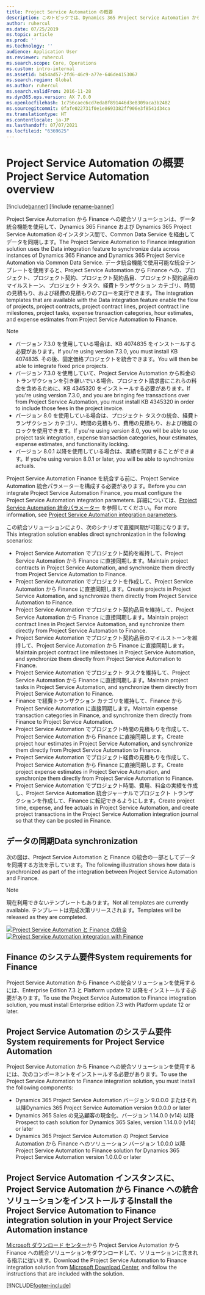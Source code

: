 ```yaml
---
title: Project Service Automation の概要
description: このトピックでは、Dynamics 365 Project Service Automation から Dynamics 365 Finance への統合ソリューションについて説明します。
author: ruhercul
ms.date: 07/25/2019
ms.topic: article
ms.prod: ''
ms.technology: ''
audience: Application User
ms.reviewer: ruhercul
ms.search.scope: Core, Operations
ms.custom: intro-internal
ms.assetid: b454ad57-2fd6-46c9-a77e-646de4153067
ms.search.region: Global
ms.author: ruhercul
ms.search.validFrom: 2016-11-28
ms.dyn365.ops.version: AX 7.0.0
ms.openlocfilehash: 1c756caec6cd7eda8f891446d3e8309aca3b2482
ms.sourcegitcommit: 0fafe022731f0e1e8693382ff906e3f8541d34ca
ms.translationtype: HT
ms.contentlocale: ja-JP
ms.lasthandoff: 07/07/2021
ms.locfileid: "6369625"
---
```

# <a name="project-service-automation-overview"></a><span data-ttu-id="d88c7-103">Project Service Automation の概要</span><span class="sxs-lookup"><span data-stu-id="d88c7-103">Project Service Automation overview</span></span>

[!include[banner](../includes/banner.md)]
[!include [rename-banner](~/includes/cc-data-platform-banner.md)]

<span data-ttu-id="d88c7-104">Project Service Automation から Finance への統合ソリューションは、データ統合機能を使用して、Dynamics 365 Finance および Dynamics 365 Project Service Automation のインスタンス間で、Common Data Service を経由してデータを同期します。</span><span class="sxs-lookup"><span data-stu-id="d88c7-104">The Project Service Automation to Finance integration solution uses the Data integration feature to synchronize data across instances of Dynamics 365 Finance and Dynamics 365 Project Service Automation via Common Data Service.</span></span> <span data-ttu-id="d88c7-105">データ統合機能で使用可能な統合テンプレートを使用すると、Project Service Automation から Finance への、プロジェクト、プロジェクト契約、プロジェクト契約品目、プロジェクト契約品目のマイルストーン、プロジェクト タスク、経費トランザクション カテゴリ、時間の見積もり、および経費の見積もりのフローを実行できます。</span><span class="sxs-lookup"><span data-stu-id="d88c7-105">The integration templates that are available with the Data integration feature enable the flow of projects, project contracts, project contract lines, project contract line milestones, project tasks, expense transaction categories, hour estimates, and expense estimates from Project Service Automation to Finance.</span></span>

> [!NOTE]
> - <span data-ttu-id="d88c7-106">バージョン 7.3.0 を使用している場合は、KB 4074835 をインストールする必要があります。</span><span class="sxs-lookup"><span data-stu-id="d88c7-106">If you're using version 7.3.0, you must install KB 4074835.</span></span> <span data-ttu-id="d88c7-107">その後、固定価格プロジェクトを統合できます。</span><span class="sxs-lookup"><span data-stu-id="d88c7-107">You will then be able to integrate fixed price projects.</span></span>
> - <span data-ttu-id="d88c7-108">バージョン 7.3.0 を使用していて、Project Service Automation から料金のトランザクションを引き継いでいる場合、プロジェクト請求書にこれらの料金を含めるために、KB 4345320 をインストールする必要があります。</span><span class="sxs-lookup"><span data-stu-id="d88c7-108">If you're using version 7.3.0, and you are bringing fee transactions over from Project Service Automation, you must install KB 4345320 in order to include those fees in the project invoice.</span></span>
> - <span data-ttu-id="d88c7-109">バージョン 8.0 を使用している場合は、プロジェクト タスクの統合、経費トランザクション カテゴリ、時間の見積もり、費用の見積もり、および機能のロックを使用できます。</span><span class="sxs-lookup"><span data-stu-id="d88c7-109">If you're using version 8.0, you will be able to use project task integration, expense transaction categories, hour estimates, expense estimates, and functionality locking.</span></span>
> - <span data-ttu-id="d88c7-110">バージョン 8.0.1 以降を使用している場合は、実績を同期することができます。</span><span class="sxs-lookup"><span data-stu-id="d88c7-110">If you're using version 8.0.1 or later, you will be able to synchronize actuals.</span></span>

<span data-ttu-id="d88c7-111">Project Service Automation Finance を統合する前に、Project Service Automation 統合パラメーターを構成する必要があります。</span><span class="sxs-lookup"><span data-stu-id="d88c7-111">Before you can integrate Project Service Automation Finance, you must configure the Project Service Automation integration parameters.</span></span> <span data-ttu-id="d88c7-112">詳細については、[Project Service Automation 統合パラメーター](PSA-parameters.md) を参照してください。</span><span class="sxs-lookup"><span data-stu-id="d88c7-112">For more information, see [Project Service Automation integration parameters](PSA-parameters.md).</span></span>

<span data-ttu-id="d88c7-113">この統合ソリューションにより、次のシナリオで直接同期が可能になります。</span><span class="sxs-lookup"><span data-stu-id="d88c7-113">This integration solution enables direct synchronization in the following scenarios:</span></span>

- <span data-ttu-id="d88c7-114">Project Service Automation でプロジェクト契約を維持して、Project Service Automation から Finance に直接同期します。</span><span class="sxs-lookup"><span data-stu-id="d88c7-114">Maintain project contracts in Project Service Automation, and synchronize them directly from Project Service Automation to Finance.</span></span>
- <span data-ttu-id="d88c7-115">Project Service Automation でプロジェクトを作成して、Project Service Automation から Finance に直接同期します。</span><span class="sxs-lookup"><span data-stu-id="d88c7-115">Create projects in Project Service Automation, and synchronize them directly from Project Service Automation to Finance.</span></span>
- <span data-ttu-id="d88c7-116">Project Service Automation でプロジェクト契約品目を維持して、Project Service Automation から Finance に直接同期します。</span><span class="sxs-lookup"><span data-stu-id="d88c7-116">Maintain project contract lines in Project Service Automation, and synchronize them directly from Project Service Automation to Finance.</span></span>
- <span data-ttu-id="d88c7-117">Project Service Automation でプロジェクト契約品目のマイルストーンを維持して、Project Service Automation から Finance に直接同期します。</span><span class="sxs-lookup"><span data-stu-id="d88c7-117">Maintain project contract line milestones in Project Service Automation, and synchronize them directly from Project Service Automation to Finance.</span></span>
- <span data-ttu-id="d88c7-118">Project Service Automation でプロジェクト タスクを維持して、Project Service Automation から Finance に直接同期します。</span><span class="sxs-lookup"><span data-stu-id="d88c7-118">Maintain project tasks in Project Service Automation, and synchronize them directly from Project Service Automation to Finance.</span></span>
- <span data-ttu-id="d88c7-119">Finance で経費トランザクション カテゴリを維持して、Finance から Project Service Automation に直接同期します。</span><span class="sxs-lookup"><span data-stu-id="d88c7-119">Maintain expense transaction categories in Finance, and synchronize them directly from Finance to Project Service Automation.</span></span>
- <span data-ttu-id="d88c7-120">Project Service Automation でプロジェクト時間の見積もりを作成して、Project Service Automation から Finance に直接同期します。</span><span class="sxs-lookup"><span data-stu-id="d88c7-120">Create project hour estimates in Project Service Automation, and synchronize them directly from Project Service Automation to Finance.</span></span>
- <span data-ttu-id="d88c7-121">Project Service Automation でプロジェクト経費の見積もりを作成して、Project Service Automation から Finance に直接同期します。</span><span class="sxs-lookup"><span data-stu-id="d88c7-121">Create project expense estimates in Project Service Automation, and synchronize them directly from Project Service Automation to Finance.</span></span>
- <span data-ttu-id="d88c7-122">Project Service Automation でプロジェクト時間、費用、料金の実績を作成し、Project Service Automation 統合ジャーナルでプロジェクト トランザクションを作成して、Finance に転記できるようにします。</span><span class="sxs-lookup"><span data-stu-id="d88c7-122">Create project time, expense, and fee actuals in Project Service Automation, and create project transactions in the Project Service Automation integration journal so that they can be posted in Finance.</span></span>

## <a name="data-synchronization"></a><span data-ttu-id="d88c7-123">データの同期</span><span class="sxs-lookup"><span data-stu-id="d88c7-123">Data synchronization</span></span>

<span data-ttu-id="d88c7-124">次の図は、Project Service Automation と Finance の統合の一部としてデータを同期する方法を示しています。</span><span class="sxs-lookup"><span data-stu-id="d88c7-124">The following illustration shows how data is synchronized as part of the integration between Project Service Automation and Finance.</span></span>

> [!NOTE]
> <span data-ttu-id="d88c7-125">現在利用できないテンプレートもあります。</span><span class="sxs-lookup"><span data-stu-id="d88c7-125">Not all templates are currently available.</span></span> <span data-ttu-id="d88c7-126">テンプレートは完成次第リリースされます。</span><span class="sxs-lookup"><span data-stu-id="d88c7-126">Templates will be released as they are completed.</span></span>

<span data-ttu-id="d88c7-127">[![Project Service Automation と Finance の統合](./media/PSA-integration.png)](./media/PSA-integration.png)</span><span class="sxs-lookup"><span data-stu-id="d88c7-127">[![Project Service Automation integration with Finance](./media/PSA-integration.png)](./media/PSA-integration.png)</span></span>

## <a name="system-requirements-for-finance"></a><span data-ttu-id="d88c7-128">Finance のシステム要件</span><span class="sxs-lookup"><span data-stu-id="d88c7-128">System requirements for Finance</span></span>

<span data-ttu-id="d88c7-129">Project Service Automation から Finance への統合ソリューションを使用するには、Enterprise Edition 7.3 と Platform update 12 以降をインストールする必要があります。</span><span class="sxs-lookup"><span data-stu-id="d88c7-129">To use the Project Service Automation to Finance integration solution, you must install Enterprise edition 7.3 with Platform update 12 or later.</span></span>

## <a name="system-requirements-for-project-service-automation"></a><span data-ttu-id="d88c7-130">Project Service Automation のシステム要件</span><span class="sxs-lookup"><span data-stu-id="d88c7-130">System requirements for Project Service Automation</span></span>

<span data-ttu-id="d88c7-131">Project Service Automation から Finance への統合ソリューションを使用するには、次のコンポーネントをインストールする必要があります。</span><span class="sxs-lookup"><span data-stu-id="d88c7-131">To use the Project Service Automation to Finance integration solution, you must install the following components:</span></span>

- <span data-ttu-id="d88c7-132">Dynamics 365 Project Service Automation バージョン 9.0.0.0 またはそれ以降</span><span class="sxs-lookup"><span data-stu-id="d88c7-132">Dynamics 365 Project Service Automation version 9.0.0.0 or later</span></span>
- <span data-ttu-id="d88c7-133">Dynamics 365 Sales の見込顧客の現金化、バージョン 1.14.0.0 (v14) 以降</span><span class="sxs-lookup"><span data-stu-id="d88c7-133">Prospect to cash solution for Dynamics 365 Sales, version 1.14.0.0 (v14) or later</span></span>
- <span data-ttu-id="d88c7-134">Dynamics 365 Project Service Automation の Project Service Automation から Finance へのソリューション バージョン 1.0.0.0 以降</span><span class="sxs-lookup"><span data-stu-id="d88c7-134">Project Service Automation to Finance solution for Dynamics 365 Project Service Automation version 1.0.0.0 or later</span></span>

## <a name="install-the-project-service-automation-to-finance-integration-solution-in-your-project-service-automation-instance"></a><span data-ttu-id="d88c7-135">Project Service Automation インスタンスに、Project Service Automation から Finance への統合ソリューションをインストールする</span><span class="sxs-lookup"><span data-stu-id="d88c7-135">Install the Project Service Automation to Finance integration solution in your Project Service Automation instance</span></span>

<span data-ttu-id="d88c7-136">[Microsoft ダウンロード センター](https://www.microsoft.com/download/details.aspx?id=57016)から Project Service Automation から Finance への統合ソリューションをダウンロードして、ソリューションに含まれる指示に従います。</span><span class="sxs-lookup"><span data-stu-id="d88c7-136">Download the Project Service Automation to Finance integration solution from [Microsoft Download Center](https://www.microsoft.com/download/details.aspx?id=57016), and follow the instructions that are included with the solution.</span></span>


[!INCLUDE[footer-include](../includes/footer-banner.md)]